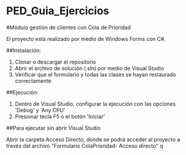 # PED_Guia_Ejercicios
#Módulo gestión de clientes con Cola de Prioridad

El proyecto está realizado por medio de Windows Forms con C#.

##Instalación:

1. Clonar o descargar el repositorio
2. Abrir el archivo de solución (.sln) por medio de Visual Studio
3. Verificar que el formulario y todas las clases se hayan restaurado correctamente

##Ejecución:

1. Dentro de Visual Studio, configurar la ejecución con las opciones 'Debug' y 'Any CPU'
2. Presionar tecla F5 o el botón 'Iniciar'

##Para ejecutar sin abrir Visual Studio

Abrir la carpeta Acceso Directo, donde se podrá acceder al proyecto a través del archivo "Formulario ColaPrioridad- Acceso directo" q




